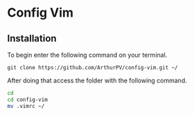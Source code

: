 # Config Vim

## Installation 

To begin enter the following command on your terminal.

```
git clone https://github.com/ArthurPV/config-vim.git ~/
```

After doing that access the folder with the following command.
```bash
cd 
cd config-vim
mv .vimrc ~/
```
